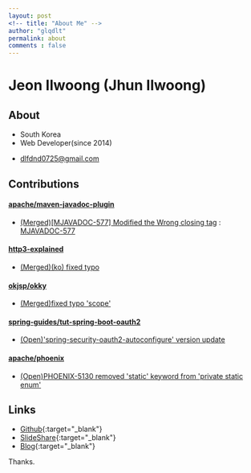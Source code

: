 ```yaml
---
layout: post
<!-- title: "About Me" -->
author: "glqdlt"
permalink: about
comments : false
---
```


# Jeon Ilwoong (Jhun Ilwoong)

<!-- <img src="https://avatars2.githubusercontent.com/u/13973041?s=460&v=4" style="height:180px;width:180px"/> -->

## About

+ South Korea
+ Web Developer(since 2014)
<!-- + Like write posting, programing, drink -->
+ dlfdnd0725@gmail.com

## Contributions

#### [apache/maven-javadoc-plugin](https://github.com/apache/maven-javadoc-plugin) 

- [(Merged)[MJAVADOC-577] Modified the Wrong closing tag](https://github.com/apache/maven-javadoc-plugin/pull/20) : [MJAVADOC-577](https://issues.apache.org/jira/browse/MJAVADOC-577)

#### [http3-explained](https://github.com/bagder/http3-explained)

- [(Merged)(ko) fixed typo](https://github.com/bagder/http3-explained/pull/86)

#### [okjsp/okky](https://github.com/okjsp/okky) 

- [(Merged)fixed typo 'scope'](https://github.com/okjsp/okky/pull/173)

#### [spring-guides/tut-spring-boot-oauth2](https://github.com/spring-guides/tut-spring-boot-oauth2)

- [(Open)'spring-security-oauth2-autoconfigure' version update](https://github.com/spring-guides/tut-spring-boot-oauth2/pull/100)

#### [apache/phoenix](https://github.com/apache/phoenix)  

- [(Open)PHOENIX-5130 removed 'static' keyword from 'private static enum'](https://github.com/apache/phoenix/pull/438)


## Links

+ [Github](https://github.com/glqdlt){:target="_blank"}
+ [SlideShare](https://www.slideshare.net/Jhunww/){:target="_blank"}
+ [Blog](http://glqdlt.tistory.com/){:target="_blank"}

Thanks.
